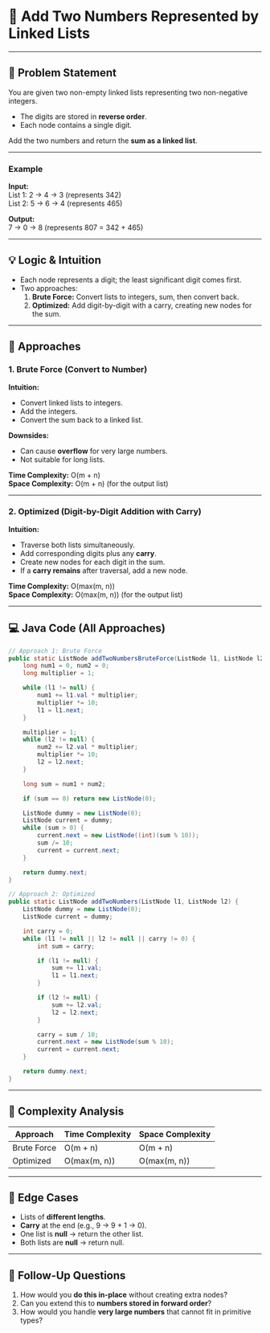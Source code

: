 # 🔹 Add Two Numbers Represented by Linked Lists

---

## 📌 Problem Statement
You are given two non-empty linked lists representing two non-negative integers.
- The digits are stored in **reverse order**.
- Each node contains a single digit.

Add the two numbers and return the **sum as a linked list**.

---

### Example

**Input:**  
List 1: 2 → 4 → 3  (represents 342)  
List 2: 5 → 6 → 4  (represents 465)

**Output:**  
7 → 0 → 8 (represents 807 = 342 + 465)

---

## 💡 Logic & Intuition
- Each node represents a digit; the least significant digit comes first.
- Two approaches:
    1. **Brute Force:** Convert lists to integers, sum, then convert back.
    2. **Optimized:** Add digit-by-digit with a carry, creating new nodes for the sum.

---

## 🔹 Approaches

### 1. Brute Force (Convert to Number)
**Intuition:**
- Convert linked lists to integers.
- Add the integers.
- Convert the sum back to a linked list.

**Downsides:**
- Can cause **overflow** for very large numbers.
- Not suitable for long lists.

**Time Complexity:** O(m + n)  
**Space Complexity:** O(m + n) (for the output list)

---

### 2. Optimized (Digit-by-Digit Addition with Carry)
**Intuition:**
- Traverse both lists simultaneously.
- Add corresponding digits plus any **carry**.
- Create new nodes for each digit in the sum.
- If a **carry remains** after traversal, add a new node.

**Time Complexity:** O(max(m, n))  
**Space Complexity:** O(max(m, n)) (for the output list)

---

## 💻 Java Code (All Approaches)

```java
// Approach 1: Brute Force
public static ListNode addTwoNumbersBruteForce(ListNode l1, ListNode l2) {
    long num1 = 0, num2 = 0;
    long multiplier = 1;

    while (l1 != null) {
        num1 += l1.val * multiplier;
        multiplier *= 10;
        l1 = l1.next;
    }

    multiplier = 1;
    while (l2 != null) {
        num2 += l2.val * multiplier;
        multiplier *= 10;
        l2 = l2.next;
    }

    long sum = num1 + num2;

    if (sum == 0) return new ListNode(0);

    ListNode dummy = new ListNode(0);
    ListNode current = dummy;
    while (sum > 0) {
        current.next = new ListNode((int)(sum % 10));
        sum /= 10;
        current = current.next;
    }

    return dummy.next;
}

// Approach 2: Optimized
public static ListNode addTwoNumbers(ListNode l1, ListNode l2) {
    ListNode dummy = new ListNode(0);
    ListNode current = dummy;

    int carry = 0;
    while (l1 != null || l2 != null || carry != 0) {
        int sum = carry;

        if (l1 != null) {
            sum += l1.val;
            l1 = l1.next;
        }

        if (l2 != null) {
            sum += l2.val;
            l2 = l2.next;
        }

        carry = sum / 10;
        current.next = new ListNode(sum % 10);
        current = current.next;
    }

    return dummy.next;
}
```

---

## 🔹 Complexity Analysis

| Approach    | Time Complexity | Space Complexity |
|-------------|-----------------|------------------|
| Brute Force | O(m + n)        | O(m + n)         |
| Optimized   | O(max(m, n))    | O(max(m, n))     |

---

## 🔹 Edge Cases
- Lists of **different lengths**.
- **Carry** at the end (e.g., 9 → 9 + 1 → 0).
- One list is **null** → return the other list.
- Both lists are **null** → return null.

---

## 🔹 Follow-Up Questions
1. How would you **do this in-place** without creating extra nodes?
2. Can you extend this to **numbers stored in forward order**?
3. How would you handle **very large numbers** that cannot fit in primitive types?


